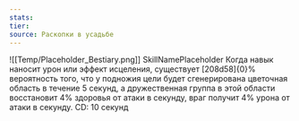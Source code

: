 ```yaml
---
stats: 
tier: 
source: Раскопки в усадьбе
---
```

![[Temp/Placeholder_Bestiary.png]]
SkillNamePlaceholder
Когда навык наносит урон или эффект исцеления, существует [208d58]{0}% вероятность того, что у подножия цели будет сгенерирована цветочная область в течение 5 секунд, а дружественная группа в этой области восстановит 4% здоровья от атаки в секунду, враг получит 4% урона от атаки в секунду. CD: 10 секунд
